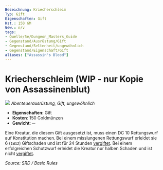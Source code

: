 ```yaml
---
Bezeichnung: Kriecherschleim
Typ: Gift
Eigenschaften: Gift
Kst.: 150 GM
Gew.: n/v
tags:
- Quelle/5e/Dungeon_Masters_Guide
- Gegenstand/Ausrüstung/Gift
- Gegenstand/Seltenheit/ungewöhnlich
- Gegenstand/Eigenschaft/Gift
aliases: ["Assassin's Blood"]
---
```

# Kriecherschleim (WIP - nur Kopie von Assassinenblut)
![](../../../99%20-%20Setup/Files/Bildersammlung/Symbolik/Gegenstände.webp#token)
*Abenteuerausrüstung, Gift, ungewöhnlich*  

- **Eigenschaften**: Gift
- **Kosten**: 150 Goldmünzen
- **Gewicht**: ⏤

Eine Kreatur, die diesem Gift ausgesetzt ist, muss einen DC 10 Rettungswurf auf Konstitution machen. Bei einem misslungenen Rettungswurf erleidet sie 6 (`1W12`) Giftschaden und ist für 24 Stunden [vergiftet](rules/conditions.md#poisoned). Bei einem erfolgreichen Schutzwurf erleidet die Kreatur nur halben Schaden und ist nicht [vergiftet](rules/conditions.md#poisoned).

*Source: SRD / Basic Rules*